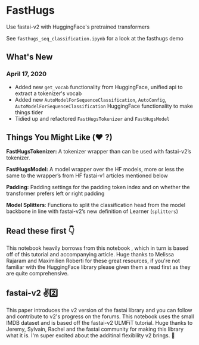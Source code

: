 # FastHugs
Use fastai-v2 with HuggingFace's pretrained transformers

See `fasthugs_seq_classification.ipynb` for a look at the fasthugs demo

## What's New

### April 17, 2020
- Added new `get_vocab` functionality from HuggingFace, unified api to extract a tokenizer's vocab
- Added new `AutoModelForSequenceClassification`, `AutoConfig`, `AutoModelForSequenceClassification` HuggingFace functionality to make things tider
- Tidied up and refactored `FastHugsTokenizer` and `FastHugsModel`

## Things You Might Like (❤️ ?)
**FastHugsTokenizer:** A tokenizer wrapper than can be used with fastai-v2’s tokenizer.

**FastHugsModel:** A model wrapper over the HF models, more or less the same to the wrapper’s from HF fastai-v1 articles mentioned below

**Padding:** Padding settings for the padding token index and on whether the transformer prefers left or right padding

**Model Splitters**: Functions to split the classification head from the model backbone in line with fastai-v2’s new definition of Learner (`splitters`)

## Read these first 👇
This notebook heavily borrows from this notebook , which in turn is based off of this tutorial and accompanying article. Huge thanks to Melissa Rajaram and Maximilien Roberti for these great resources, if you're not familiar with the HuggingFace library please given them a read first as they are quite comprehensive.

## fastai-v2 ✌️2️⃣
This paper introduces the v2 version of the fastai library and you can follow and contribute to v2's progress on the forums. This notebook uses the small IMDB dataset and is based off the fastai-v2 ULMFiT tutorial. Huge thanks to Jeremy, Sylvain, Rachel and the fastai community for making this library what it is. I'm super excited about the additinal flexibility v2 brings. 🎉
